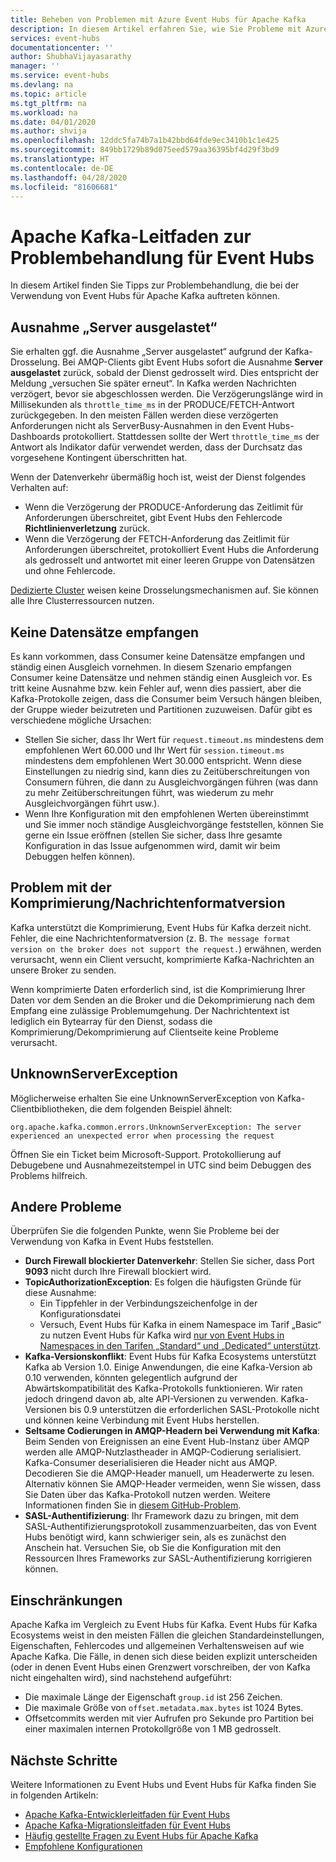 ```yaml
---
title: Beheben von Problemen mit Azure Event Hubs für Apache Kafka
description: In diesem Artikel erfahren Sie, wie Sie Probleme mit Azure Event Hubs für Apache Kafka behandeln.
services: event-hubs
documentationcenter: ''
author: ShubhaVijayasarathy
manager: ''
ms.service: event-hubs
ms.devlang: na
ms.topic: article
ms.tgt_pltfrm: na
ms.workload: na
ms.date: 04/01/2020
ms.author: shvija
ms.openlocfilehash: 12ddc5fa74b7a1b42bbd64fde9ec3410b1c1e425
ms.sourcegitcommit: 849bb1729b89d075eed579aa36395bf4d29f3bd9
ms.translationtype: HT
ms.contentlocale: de-DE
ms.lasthandoff: 04/28/2020
ms.locfileid: "81606681"
---
```

# <a name="apache-kafka-troubleshooting-guide-for-event-hubs"></a>Apache Kafka-Leitfaden zur Problembehandlung für Event Hubs
In diesem Artikel finden Sie Tipps zur Problembehandlung, die bei der Verwendung von Event Hubs für Apache Kafka auftreten können. 

## <a name="server-busy-exception"></a>Ausnahme „Server ausgelastet“
Sie erhalten ggf. die Ausnahme „Server ausgelastet“ aufgrund der Kafka-Drosselung. Bei AMQP-Clients gibt Event Hubs sofort die Ausnahme **Server ausgelastet** zurück, sobald der Dienst gedrosselt wird. Dies entspricht der Meldung „versuchen Sie später erneut“. In Kafka werden Nachrichten verzögert, bevor sie abgeschlossen werden. Die Verzögerungslänge wird in Millisekunden als `throttle_time_ms` in der PRODUCE/FETCH-Antwort zurückgegeben. In den meisten Fällen werden diese verzögerten Anforderungen nicht als ServerBusy-Ausnahmen in den Event Hubs-Dashboards protokolliert. Stattdessen sollte der Wert `throttle_time_ms` der Antwort als Indikator dafür verwendet werden, dass der Durchsatz das vorgesehene Kontingent überschritten hat.

Wenn der Datenverkehr übermäßig hoch ist, weist der Dienst folgendes Verhalten auf:

- Wenn die Verzögerung der PRODUCE-Anforderung das Zeitlimit für Anforderungen überschreitet, gibt Event Hubs den Fehlercode **Richtlinienverletzung** zurück.
- Wenn die Verzögerung der FETCH-Anforderung das Zeitlimit für Anforderungen überschreitet, protokolliert Event Hubs die Anforderung als gedrosselt und antwortet mit einer leeren Gruppe von Datensätzen und ohne Fehlercode.

[Dedizierte Cluster](event-hubs-dedicated-overview.md) weisen keine Drosselungsmechanismen auf. Sie können alle Ihre Clusterressourcen nutzen.

## <a name="no-records-received"></a>Keine Datensätze empfangen
Es kann vorkommen, dass Consumer keine Datensätze empfangen und ständig einen Ausgleich vornehmen. In diesem Szenario empfangen Consumer keine Datensätze und nehmen ständig einen Ausgleich vor. Es tritt keine Ausnahme bzw. kein Fehler auf, wenn dies passiert, aber die Kafka-Protokolle zeigen, dass die Consumer beim Versuch hängen bleiben, der Gruppe wieder beizutreten und Partitionen zuzuweisen. Dafür gibt es verschiedene mögliche Ursachen:

- Stellen Sie sicher, dass Ihr Wert für `request.timeout.ms` mindestens dem empfohlenen Wert 60.000 und Ihr Wert für `session.timeout.ms` mindestens dem empfohlenen Wert 30.000 entspricht. Wenn diese Einstellungen zu niedrig sind, kann dies zu Zeitüberschreitungen von Consumern führen, die dann zu Ausgleichvorgängen führen (was dann zu mehr Zeitüberschreitungen führt, was wiederum zu mehr Ausgleichvorgängen führt usw.). 
- Wenn Ihre Konfiguration mit den empfohlenen Werten übereinstimmt und Sie immer noch ständige Ausgleichvorgänge feststellen, können Sie gerne ein Issue eröffnen (stellen Sie sicher, dass Ihre gesamte Konfiguration in das Issue aufgenommen wird, damit wir beim Debuggen helfen können).

## <a name="compressionmessage-format-version-issue"></a>Problem mit der Komprimierung/Nachrichtenformatversion
Kafka unterstützt die Komprimierung, Event Hubs für Kafka derzeit nicht. Fehler, die eine Nachrichtenformatversion (z. B. `The message format version on the broker does not support the request.`) erwähnen, werden verursacht, wenn ein Client versucht, komprimierte Kafka-Nachrichten an unsere Broker zu senden.

Wenn komprimierte Daten erforderlich sind, ist die Komprimierung Ihrer Daten vor dem Senden an die Broker und die Dekomprimierung nach dem Empfang eine zulässige Problemumgehung. Der Nachrichtentext ist lediglich ein Bytearray für den Dienst, sodass die Komprimierung/Dekomprimierung auf Clientseite keine Probleme verursacht.

## <a name="unknownserverexception"></a>UnknownServerException
Möglicherweise erhalten Sie eine UnknownServerException von Kafka-Clientbibliotheken, die dem folgenden Beispiel ähnelt: 

```
org.apache.kafka.common.errors.UnknownServerException: The server experienced an unexpected error when processing the request
```

Öffnen Sie ein Ticket beim Microsoft-Support.  Protokollierung auf Debugebene und Ausnahmezeitstempel in UTC sind beim Debuggen des Problems hilfreich. 

## <a name="other-issues"></a>Andere Probleme
Überprüfen Sie die folgenden Punkte, wenn Sie Probleme bei der Verwendung von Kafka in Event Hubs feststellen.

- **Durch Firewall blockierter Datenverkehr**: Stellen Sie sicher, dass Port **9093** nicht durch Ihre Firewall blockiert wird.
- **TopicAuthorizationException**: Es folgen die häufigsten Gründe für diese Ausnahme:
    - Ein Tippfehler in der Verbindungszeichenfolge in der Konfigurationsdatei
    - Versuch, Event Hubs für Kafka in einem Namespace im Tarif „Basic“ zu nutzen Event Hubs für Kafka wird [nur von Event Hubs in Namespaces in den Tarifen „Standard“ und „Dedicated“ unterstützt](https://azure.microsoft.com/pricing/details/event-hubs/).
- **Kafka-Versionskonflikt**: Event Hubs für Kafka Ecosystems unterstützt Kafka ab Version 1.0. Einige Anwendungen, die eine Kafka-Version ab 0.10 verwenden, könnten gelegentlich aufgrund der Abwärtskompatibilität des Kafka-Protokolls funktionieren. Wir raten jedoch dringend davon ab, alte API-Versionen zu verwenden. Kafka-Versionen bis 0.9 unterstützen die erforderlichen SASL-Protokolle nicht und können keine Verbindung mit Event Hubs herstellen.
- **Seltsame Codierungen in AMQP-Headern bei Verwendung mit Kafka**: Beim Senden von Ereignissen an eine Event Hub-Instanz über AMQP werden alle AMQP-Nutzlastheader in AMQP-Codierung serialisiert. Kafka-Consumer deserialisieren die Header nicht aus AMQP. Decodieren Sie die AMQP-Header manuell, um Headerwerte zu lesen. Alternativ können Sie AMQP-Header vermeiden, wenn Sie wissen, dass Sie Daten über das Kafka-Protokoll nutzen werden. Weitere Informationen finden Sie in [diesem GitHub-Problem](https://github.com/Azure/azure-event-hubs-for-kafka/issues/56).
- **SASL-Authentifizierung**: Ihr Framework dazu zu bringen, mit dem SASL-Authentifizierungsprotokoll zusammenzuarbeiten, das von Event Hubs benötigt wird, kann schwieriger sein, als es zunächst den Anschein hat. Versuchen Sie, ob Sie die Konfiguration mit den Ressourcen Ihres Frameworks zur SASL-Authentifizierung korrigieren können. 

## <a name="limits"></a>Einschränkungen
Apache Kafka im Vergleich zu Event Hubs für Kafka. Event Hubs für Kafka Ecosystems weist in den meisten Fällen die gleichen Standardeinstellungen, Eigenschaften, Fehlercodes und allgemeinen Verhaltensweisen auf wie Apache Kafka. Die Fälle, in denen sich diese beiden explizit unterscheiden (oder in denen Event Hubs einen Grenzwert vorschreiben, der von Kafka nicht eingehalten wird), sind nachstehend aufgeführt:

- Die maximale Länge der Eigenschaft `group.id` ist 256 Zeichen.
- Die maximale Größe von `offset.metadata.max.bytes` ist 1024 Bytes.
- Offsetcommits werden mit vier Aufrufen pro Sekunde pro Partition bei einer maximalen internen Protokollgröße von 1 MB gedrosselt.


## <a name="next-steps"></a>Nächste Schritte
Weitere Informationen zu Event Hubs und Event Hubs für Kafka finden Sie in folgenden Artikeln:  

- [Apache Kafka-Entwicklerleitfaden für Event Hubs](apache-kafka-developer-guide.md)
- [Apache Kafka-Migrationsleitfaden für Event Hubs](apache-kafka-migration-guide.md)
- [Häufig gestellte Fragen zu Event Hubs für Apache Kafka](apache-kafka-frequently-asked-questions.md)
- [Empfohlene Konfigurationen](https://github.com/Azure/azure-event-hubs-for-kafka/blob/master/CONFIGURATION.md)
